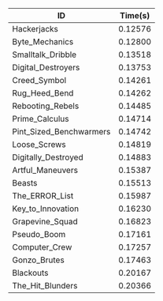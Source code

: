 |ID|Time(s)|
|-|-|
|Hackerjacks|0.12576|
|Byte_Mechanics|0.12800|
|Smalltalk_Dribble|0.13518|
|Digital_Destroyers|0.13753|
|Creed_Symbol|0.14261|
|Rug_Heed_Bend|0.14262|
|Rebooting_Rebels|0.14485|
|Prime_Calculus|0.14714|
|Pint_Sized_Benchwarmers|0.14742|
|Loose_Screws|0.14819|
|Digitally_Destroyed|0.14883|
|Artful_Maneuvers|0.15387|
|Beasts|0.15513|
|The_ERROR_List|0.15987|
|Key_to_Innovation|0.16230|
|Grapevine_Squad|0.16823|
|Pseudo_Boom|0.17161|
|Computer_Crew|0.17257|
|Gonzo_Brutes|0.17463|
|Blackouts|0.20167|
|The_Hit_Blunders|0.20366|
